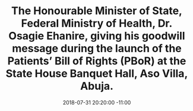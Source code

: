 ---
title: The Honourable Minister of State, Federal Ministry of Health, Dr. Osagie Ehanire, giving his goodwill message during the launch of the Patients’ Bill of Rights (PBoR) at the State House Banquet Hall, Aso Villa, Abuja. 
date: 2018-07-31 20:20:00 -11:00
image: "/uploads/pbor.4.jpg"
dimension: 1012x675
---